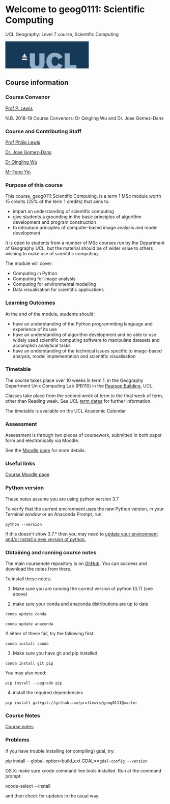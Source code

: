 # Welcome to geog0111: Scientific Computing 
UCL Geography: Level 7 course, Scientific Computing

![](images/ucl_logo.png)

## Course information

### Course Convenor

[Prof P. Lewis](http://www.geog.ucl.ac.uk/~plewis)

N.B. 2018-19 Course Convenors: Dr Qingling Wu and Dr. Jose Gomez-Dans

### Course and Contributing Staff

[Prof Philip Lewis](http://www.geog.ucl.ac.uk/~plewis)  

[Dr. Jose Gomez-Dans](http://www.geog.ucl.ac.uk/about-the-department/people/research-staff/research-staff/jose-gomez-dans/)

[Dr Qingling Wu](http://www.geog.ucl.ac.uk/about-the-department/people/research-staff/research-staff/qingling-wu/)

[Mr Feng Yin](https://www.geog.ucl.ac.uk/people/research-staff/feng-yin)


### Purpose of this course

This course, geog0111 Scientific Computing, is a term 1 MSc module worth 15 credits (25% of the term 1 credits) that aims to:

* impart an understanding of scientific computing
* give students a grounding in the basic principles of algorithm development and program construction
* to introduce principles of computer-based image analysis and model development

It is open to students from a number of MSc courses run by the Department of Geography UCL, but the material should be of wider value to others wishing to make use of scientific computing. 

The module will cover:

* Computing in Python
* Computing for image analysis
* Computing for environmental modelling
* Data visualisation for scientific applications

### Learning Outcomes

At the end of the module, students should:

* have an understanding of the Python programmibng language and experience of its use
* have an understanding of algorithm development and be able to use widely used scientific computing software to manipulate datasets and accomplish analytical tasks
* have an understanding of the technical issues specific to image-based analysis, model implementation and scientific visualisation

### Timetable

The course takes place over 10 weeks in term 1, in the Geography Department Unix Computing Lab (PB110) in the [Pearson Building](http://www.ucl.ac.uk/estates/roombooking/building-location/?id=003), UCL. 

Classes take place from the second week of term to the final week of term, other than Reading week. See UCL [term dates](http://www.ucl.ac.uk/staff/term-dates) for further information.

The timetable is available on the UCL Academic Calendar

### Assessment

Assessment is through two pieces of coursework, submitted in both paper form and electronically via Moodle. 

See the [Moodle page](https://moodle-1819.ucl.ac.uk/course/view.php?id=2796) for more details.

### Useful links

[Course Moodle page](https://moodle-1819.ucl.ac.uk/course/view.php?id=2796)  

### Python version

These notes assume you are using python version 3.7

To verify that the current environment uses the new Python version, in your Terminal window or an Anaconda Prompt, run:

`python --version`

If this doesn't show 3.7.* then you may need to [update your environment and/or install a new version of python.](https://conda.io/docs/user-guide/tasks/manage-python.html)

### Obtaining and running course notes

The main coursenote repository is on [GitHub](https://github.com/profLewis/geog0111). You can acccess and download the notes from there.

To install these notes:

1. Make sure you are running the correct version of python (3.7) (see above)

2. make sure your conda and anaconda distributions are up to date

`conda update conda`

`conda update anaconda`

If either of these fail, try the following first:

`conda install conda`

3. Make sure you have git and pip installed

`conda install git pip`

You may also need:

`pip install --upgrade pip`

4. install the required dependencies

`pip install git+git://github.com/profLewis/geog0111@master`

### Course Notes

[Course notes](index.ipynb)  



### Problems

If you have trouble installing (or compiling) gdal, try:

  pip install --global-option=build_ext GDAL==`gdal-config --version`


OS X:  make sure xcode command line tools installed. Run at the command prompt:

  xcode-select --install

and then check for updates in the usual way.
